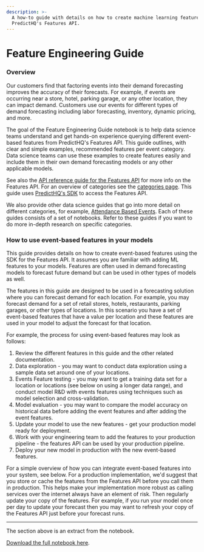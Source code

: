 ```yaml
---
description: >-
  A how-to guide with details on how to create machine learning features using
  PredictHQ's Features API.
---
```


# Feature Engineering Guide

### Overview

Our customers find that factoring events into their demand forecasting improves the accuracy of their forecasts. For example, if events are occurring near a store, hotel, parking garage, or any other location, they can impact demand. Customers use our events for different types of demand forecasting including labor forecasting, inventory, dynamic pricing, and more.

The goal of the Feature Engineering Guide notebook is to help data science teams understand and get hands-on experience querying different event-based features from PredictHQ's Features API. This guide outlines, with clear and simple examples, recommended features per event category. Data science teams can use these examples to create features easily and include them in their own demand forecasting models or any other applicable models.

See also the [API reference guide for the Features API](../../../api/features/get-features.md) for more info on the Features API. For an overview of categories see the [categories page](../../predicthq-data/event-categories/). This guide uses [PredictHQ's SDK](../../../integrations/sdks/python-sdk.md) to access the Features API.

We also provide other data science guides that go into more detail on different categories, for example, [Attendance Based Events](../events-api-guides/attendance-based-events-data-science-guides.md). Each of these guides consists of a set of notebooks. Refer to these guides if you want to do more in-depth research on specific categories.

### How to use event-based features in your models

This guide provides details on how to create event-based features using the SDK for the Features API. It assumes you are familiar with adding ML features to your models. Features are often used in demand forecasting models to forecast future demand but can be used in other types of models as well.

The features in this guide are designed to be used in a forecasting solution where you can forecast demand for each location. For example, you may forecast demand for a set of retail stores, hotels, restaurants, parking garages, or other types of locations. In this scenario you have a set of event-based features that have a value per location and these features are used in your model to adjust the forecast for that location.

For example, the process for using event-based features may look as follows:

1. Review the different features in this guide and the other related documentation.
2. Data exploration - you may want to conduct data exploration using a sample data set around one of your locations.
3. Events Feature testing - you may want to get a training data set for a location or locations (see below on using a longer data range), and conduct model R\&D with events features using techniques such as model selection and cross-validation.
4. Model evaluation - you may want to compare the model accuracy on historical data before adding the event features and after adding the event features.
5. Update your model to use the new features - get your production model ready for deployment.
6. Work with your engineering team to add the features to your production pipeline - the features API can be used by your production pipeline.
7. Deploy your new model in production with the new event-based features.

For a simple overview of how you can integrate event-based features into your system, see below. For a production implementation, we'd suggest that you store or cache the features from the Features API before you call them in production. This helps make your implementation more robust as calling services over the internet always have an element of risk. Then regularly update your copy of the features. For example, if you run your model once per day to update your forecast then you may want to refresh your copy of the Features API just before your forecast runs.

***

The section above is an extract from the notebook.

[Download the full notebook here](https://github.com/predicthq/phq-data-science-docs/blob/master/feature-engineering-guide/feature\_engineering\_guide.ipynb).
